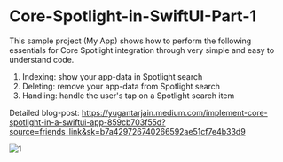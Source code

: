 # Core-Spotlight-in-SwiftUI-Part-1

This sample project (My App) shows how to perform the following essentials for Core Spotlight integration through very simple and easy to understand code.
1. Indexing: show your app-data in Spotlight search
2. Deleting: remove your app-data from Spotlight search
3. Handling: handle the user's tap on a Spotlight search item

Detailed blog-post: https://yugantarjain.medium.com/implement-core-spotlight-in-a-swiftui-app-859cb703f55d?source=friends_link&sk=b7a429726740266592ae51cf7e4b33d9

![1](https://user-images.githubusercontent.com/31164725/190932367-6cfcab59-094e-4e92-aeb8-1203bf242a6a.gif)
